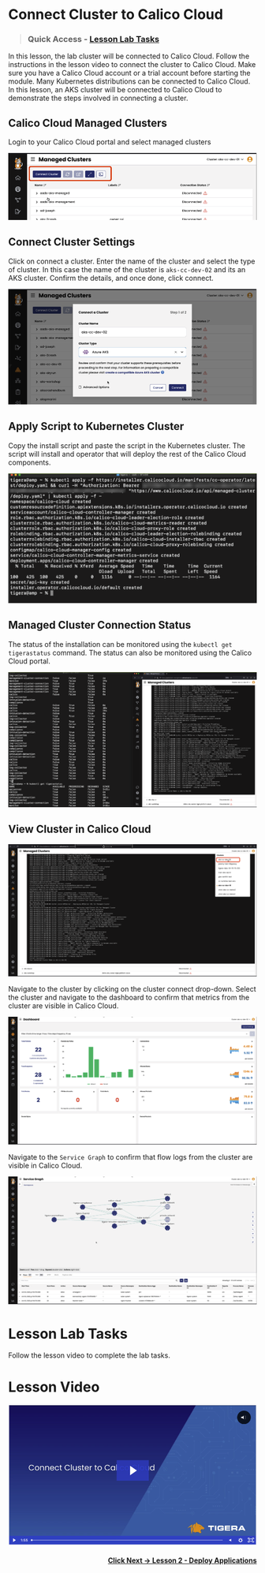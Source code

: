 # Connect Cluster to Calico Cloud

> ### Quick Access - [Lesson Lab Tasks](#Lesson-Lab-Tasks) 

In this lesson, the lab cluster will be connected to Calico Cloud. Follow the instructions in the lesson video to connect the cluster to Calico Cloud. Make sure you have a Calico Cloud account or a trial account before starting the module. Many Kubernetes distributions can be connected to Calico Cloud. In this lesson, an AKS cluster will be connected to Calico Cloud to demonstrate the steps involved in connecting a cluster. 

## Calico Cloud Managed Clusters

Login to your Calico Cloud portal and select managed clusters

![manage.clusters.png](images/manage-clusters.png)

## Connect Cluster Settings

Click on connect a cluster. Enter the name of the cluster and select the type of cluster. In this case the name of the cluster is `aks-cc-dev-02` and its an AKS cluster. Confirm the details, and once done, click connect. 

![connect.clusters.png](images/connect-cluster.png)

## Apply Script to Kubernetes Cluster

Copy the install script and paste the script in the Kubernetes cluster. The script will install and operator that will deploy the rest of the Calico Cloud components. 

![apply-script.png](images/apply-script.png)

## Managed Cluster Connection Status

The status of the installation can be monitored using the `kubectl get tigerastatus` command. The status can also be monitored using the Calico Cloud portal. 

![connect.complete.png](images/connect-complete.png)

## View Cluster in Calico Cloud

![select-cluster.png](images/select-cluster.png)

Navigate to the cluster by clicking on the cluster connect drop-down. Select the cluster and navigate to the dashboard to confirm that metrics from the cluster are visible in Calico Cloud.

![cluster-dashboard.png](images/cluster-dashboard.png)

Navigate to the `Service Graph` to confirm that flow logs from the cluster are visible in Calico Cloud.

![cluster-graph.png](images/cluster-graph.png)



# Lesson Lab Tasks

Follow the lesson video to complete the lab tasks. 

# Lesson Video

[![connect-cluster-cc](images/cccc.png)](https://tigera.wistia.com/medias/zs6oc6j1uj)


#### <div align="right">  [Click Next -> Lesson 2 - Deploy Applications](https://github.com/tigera-cs/quickstart-self-service/blob/main/modules/deploy-applications.md) </div>